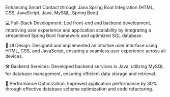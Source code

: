 Enhancing Smart Contact through Java Spring Boot Integration
(HTML, CSS, JavaScript, Java, MySQL, Spring Boot)

💻 Full-Stack Development: Led front-end and backend development, improving user experience and application scalability by integrating a streamlined Spring Boot framework and optimized SQL database.

🎨 UI Design: Designed and implemented an intuitive user interface using HTML, CSS, and JavaScript, ensuring a seamless user experience across all devices.

🛠️ Backend Services: Developed backend services in Java, utilizing MySQL for database management, ensuring efficient data storage and retrieval.

🚀 Performance Optimization: Improved application performance by 30% through effective database schema optimization and code refactoring.


